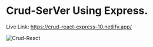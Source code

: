 # Crud-SerVer Using Express.
Live Link: https://crud-react-express-10.netlify.app/

![Crud-React](https://github.com/Rahat848/10.1-Crud-SerVer-Express/assets/136954767/4942e8de-c1d8-43db-8193-5f27071ebe3f)
